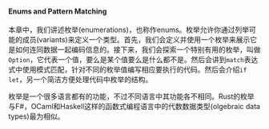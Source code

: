 #### Enums and Pattern Matching

本章中，我们讲述枚举(enumerations)，也称作enums。枚举允许你通过列举可能的成员(variants)来定义一个类型。首先，我们会定义并使用一个枚举来展示它是如何连同数据一起编码信息的。接下来，我们会探索一个特别有用的枚举，叫做`Option`，它代表一个值，要么是某个值要么是什么都不是。然后会讲到`match`表达式中使用模式匹配，针对不同的枚举值编写相应要执行的代码。然后会介绍`if let`，另一个简洁方便处理代码中枚举的结构。

枚举是一个很多语言都有的功能，不过不同语言中其功能各不相同。Rust的枚举与F#，OCaml和Haskell这样的函数式编程语言中的代数数据类型(olgebraic data types)最为相似。


